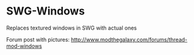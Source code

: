 SWG-Windows
===========

Replaces textured windows in SWG with actual ones

Forum post with pictures: http://www.modthegalaxy.com/forums/thread-mod-windows
